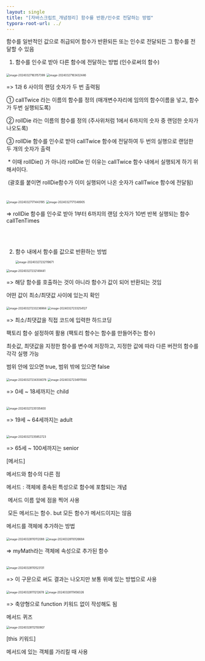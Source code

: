 ```yaml
---
layout: single
title: "[자바스크립트_개념정리] 함수를 반환/인수로 전달하는 방법"
typora-root-url: ../
---
```




함수를 일반적인 값으로 취급되어 함수가 반환되든 또는 인수로 전달되든 그 함수를 전달할 수 있음



1. 함수를 인수로 받아 다른 함수에 전달하는 방법 (인수로써의 함수)





<img src="/images/2024-03-27-function_argument/image-20240327163157399.png" alt="image-20240327163157399" style="zoom:50%;" />

<img src="/images/2024-03-27-function_argument/image-20240327163432446.png" alt="image-20240327163432446" style="zoom:50%;" />

=> 1과 6 사이의 랜덤 숫자가 두 번 출력됨

① callTwice 라는 이름의 함수를 정의 (매개변수자리에 임의의 함수이름을 넣고, 함수가 두번 실행되도록)

② rollDie 라는 이름의 함수를 정의 (주사위처럼 1에서 6까지의 숫자 중 랜덤한 숫자가 나오도록)

③ rollDie 함수를 인수로 받아 callTwice 함수에 전달하여 두 번의 실행으로 랜덤한 두 개의 숫자가 출력

​	* 이때 rollDie() 가 아니라 rollDie 인 이유는 callTwice 함수 내에서 실행되게 하기 위해서이다.

​	  (괄호를 붙이면 rollDie함수가 이미 실행되어 나온 숫자가 callTwice 함수에 전달됨)

<br>	

<img src="/images/2024-03-27-function_argument/image-20240327171443195.png" alt="image-20240327171443195" style="zoom:50%;" />

<img src="/images/2024-03-27-function_argument/image-20240327171348905.png" alt="image-20240327171348905" style="zoom:50%;" />

=> rollDie 함수를 인수로 받아 1부터 6까지의 랜덤 숫자가 10번 반복 실행되는 함수 callTenTimes 

<br>

<br>



2. 함수 내에서 함수를 값으로 반환하는 방법

   <img src="/images/2024-03-27-function_argument/image-20240327232119671.png" alt="image-20240327232119671" style="zoom:50%;" />

<img src="/images/2024-03-27-function_argument/image-20240327232149441.png" alt="image-20240327232149441" style="zoom:50%;" />

=> 해당 함수를 호출하는 것이 아니라 함수가 값이 되어 반환되는 것임





어떤 값이 최소/최댓값 사이에 있는지 확인 

<img src="/images/2024-03-27-function_argument/image-20240327233236984.png" alt="image-20240327233236984" style="zoom:50%;" />

<img src="/images/2024-03-27-function_argument/image-20240327233254127.png" alt="image-20240327233254127" style="zoom:50%;" />

=> 최소/최댓값을 직접 코드에 입력한 하드코딩





팩토리 함수 설정하여 활용 (팩토리 함수는 함수를 만들어주는 함수)

최솟값, 최댓값을 지정한 함수를 변수에 저장하고, 지정한 값에 따라 다른 버전의 함수를 각각 실행 가능

범위 안에 있으면 true, 범위 밖에 있으면 false



<img src="/images/2024-03-27-function_argument/image-20240327234304078.png" alt="image-20240327234304078" style="zoom:50%;" />

<img src="/images/2024-03-27-function_argument/image-20240327234911584.png" alt="image-20240327234911584" style="zoom:50%;" />


=> 0세 ~ 18세까지는 child

<br>

<img src="/images/2024-03-27-function_argument/image-20240327235135400.png" alt="image-20240327235135400" style="zoom:50%;" />

=> 19세 ~ 64세까지는 adult

<br>

<img src="/images/2024-03-27-function_argument/image-20240327235852723.png" alt="image-20240327235852723" style="zoom:50%;" />

 => 65세 ~ 100세까지는 senior









[메서드]



메서드와 함수의 다른 점

메서드 : 객체에 종속된 특성으로 함수에 포함되는 개념

​	메서드 이름 앞에 점을 찍어 사용

​	모든 메서드는 함수. but 모든 함수가 메서드이지는 않음



메서드를 객체에 추가하는 방법

<img src="/images/2024-03-27-function_argument/image-20240328110112088.png" alt="image-20240328110112088" style="zoom:50%;" />

<img src="/images/2024-03-27-function_argument/image-20240328110126684.png" alt="image-20240328110126684" style="zoom:50%;" />

=> myMath라는 객체에 속성으로 추가된 함수

<br>

<img src="/images/2024-03-27-function_argument/image-20240328110523131.png" alt="image-20240328110523131" style="zoom:50%;" />

=> 이 구문으로 써도 결과는 나오지만 보통 위에 있는 방법으로 사용





<img src="/images/2024-03-27-function_argument/image-20240328111212678.png" alt="image-20240328111212678" style="zoom:50%;" />

<img src="/images/2024-03-27-function_argument/image-20240328111456326.png" alt="image-20240328111456326" style="zoom:50%;" />

=> 축양형으로 function 키워드 없이 작성해도 됨



메서드 퀴즈

<img src="/images/2024-03-27-function_argument/image-20240328112150907.png" alt="image-20240328112150907" style="zoom:50%;" />







[this 키워드]

메서드에 있는 객체를 가리킬 때 사용